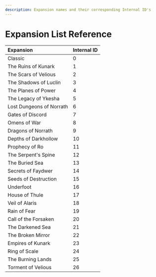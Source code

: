 ```yaml
---
description: Expansion names and their corresponding Internal ID's
---
```


# Expansion List Reference

| Expansion | Internal ID |
| :--- | :--- |
| Classic | 0 |
| The Ruins of Kunark | 1 |
| The Scars of Velious | 2 |
| The Shadows of Luclin | 3 |
| The Planes of Power | 4 |
| The Legacy of Ykesha | 5 |
| Lost Dungeons of Norrath | 6 |
| Gates of Discord | 7 |
| Omens of War | 8 |
| Dragons of Norrath | 9 |
| Depths of Darkhollow | 10 |
| Prophecy of Ro | 11 |
| The Serpent's Spine | 12 |
| The Buried Sea | 13 |
| Secrets of Faydwer | 14 |
| Seeds of Destruction | 15 |
| Underfoot | 16 |
| House of Thule | 17 |
| Veil of Alaris | 18 |
| Rain of Fear | 19 |
| Call of the Forsaken | 20 |
| The Darkened Sea | 21 |
| The Broken Mirror | 22 |
| Empires of Kunark | 23 |
| Ring of Scale | 24 |
| The Burning Lands | 25 |
| Torment of Velious | 26 |

